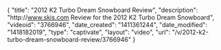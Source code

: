 {
    "title": "2012 K2 Turbo Dream Snowboard Review",
    "description": "http:\/\/www.skis.com Review for the 2012 K2 Turbo Dream Snowboard",
    "videoid": "3766946",
    "date_created": "1411361244",
    "date_modified": "1418182019",
    "type": "captivate",
    "layout": "video",
    "url": "\/v\/2012-k2-turbo-dream-snowboard-review\/3766946"
}